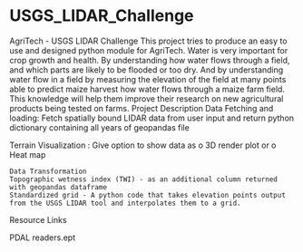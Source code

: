 # USGS_LIDAR_Challenge

AgriTech - USGS LIDAR Challenge
This project tries to produce an easy to use and designed python module for AgriTech. Water is very important for crop growth and health. By understanding how water flows through 
a field, and which parts are likely to be flooded or too dry. And by understanding water flow in a field by measuring the elevation of the field at many points able to predict maize harvest how water flows through a maize farm field. This knowledge will help them improve their research on new agricultural products being tested on farms. 
Project Description
Data Fetching and loading: Fetch spatially bound LIDAR data from user input and return python dictionary containing all years of geopandas file
   
   Terrain Visualization : Give option to show data as
o	3D render plot or
o	Heat map

	Data Transformation
	Topographic wetness index (TWI) - as an additional column returned with geopandas dataframe
	Standardized grid - A python code that takes elevation points output from the USGS LIDAR tool and interpolates them to a grid.

Resource Links

PDAL readers.ept

